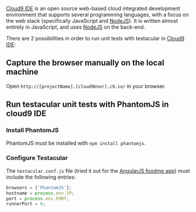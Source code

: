 [Cloud9 IDE] is an open source web-based cloud integrated development environment that supports several programming languages, with a focus on the web stack (specifically JavaScript and [NodeJS]). It is written almost entirely in JavaScript, and uses [NodeJS] on the back-end.


There are 2 possibilities in order to run unit tests with testacular in [Cloud9 IDE]:

## Capture the browser manually on the local machine

Open `http://[projectName].[cloud9User].c9.io/` in your browser.

## Run testacular unit tests with PhantomJS in cloud9 IDE

### Install PhantomJS
PhantomJS must be installed with `npm install phantomjs`.

### Configure Testacular
The `testacular.conf.js` file (tried it out for the [AngularJS foodme app]) must include the following entries:

```javascript
browsers = ['PhantomJS'];
hostname = process.env.IP;
port = process.env.PORT;
runnerPort = 0;
```

[Cloud9 IDE]: https://c9.io/
[AngularJS foodme app]: https://github.com/IgorMinar/foodme
[NodeJS]: http://nodejs.org/
